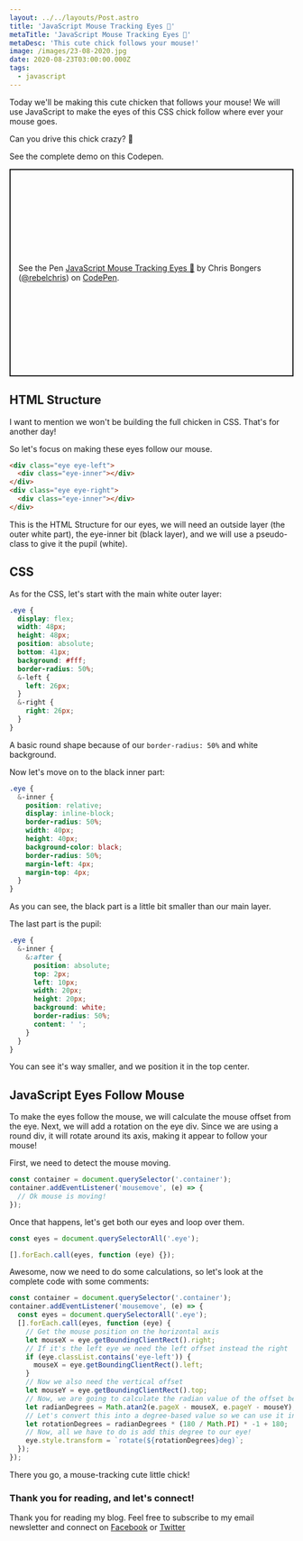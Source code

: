 ```yaml
---
layout: ../../layouts/Post.astro
title: 'JavaScript Mouse Tracking Eyes 👀'
metaTitle: 'JavaScript Mouse Tracking Eyes 👀'
metaDesc: 'This cute chick follows your mouse!'
image: /images/23-08-2020.jpg
date: 2020-08-23T03:00:00.000Z
tags:
  - javascript
---
```


Today we'll be making this cute chicken that follows your mouse!
We will use JavaScript to make the eyes of this CSS chick follow where ever your mouse goes.

Can you drive this chick crazy? 🐣

See the complete demo on this Codepen.

<p class="codepen" data-height="368" data-theme-id="dark" data-default-tab="result" data-user="rebelchris" data-slug-hash="PoNWYNY" style="height: 368px; box-sizing: border-box; display: flex; align-items: center; justify-content: center; border: 2px solid; margin: 1em 0; padding: 1em;" data-pen-title="JavaScript Mouse Tracking Eyes 👀">
  <span>See the Pen <a href="https://codepen.io/rebelchris/pen/PoNWYNY">
  JavaScript Mouse Tracking Eyes 👀</a> by Chris Bongers (<a href="https://codepen.io/rebelchris">@rebelchris</a>)
  on <a href="https://codepen.io">CodePen</a>.</span>
</p>
<script async src="https://static.codepen.io/assets/embed/ei.js"></script>

## HTML Structure

I want to mention we won't be building the full chicken in CSS. That's for another day!

So let's focus on making these eyes follow our mouse.

```html
<div class="eye eye-left">
  <div class="eye-inner"></div>
</div>
<div class="eye eye-right">
  <div class="eye-inner"></div>
</div>
```

This is the HTML Structure for our eyes, we will need an outside layer (the outer white part), the eye-inner bit (black layer), and we will use a pseudo-class to give it the pupil (white).

## CSS

As for the CSS, let's start with the main white outer layer:

```css
.eye {
  display: flex;
  width: 48px;
  height: 48px;
  position: absolute;
  bottom: 41px;
  background: #fff;
  border-radius: 50%;
  &-left {
    left: 26px;
  }
  &-right {
    right: 26px;
  }
}
```

A basic round shape because of our `border-radius: 50%` and white background.

Now let's move on to the black inner part:

```css
.eye {
  &-inner {
    position: relative;
    display: inline-block;
    border-radius: 50%;
    width: 40px;
    height: 40px;
    background-color: black;
    border-radius: 50%;
    margin-left: 4px;
    margin-top: 4px;
  }
}
```

As you can see, the black part is a little bit smaller than our main layer.

The last part is the pupil:

```css
.eye {
  &-inner {
    &:after {
      position: absolute;
      top: 2px;
      left: 10px;
      width: 20px;
      height: 20px;
      background: white;
      border-radius: 50%;
      content: ' ';
    }
  }
}
```

You can see it's way smaller, and we position it in the top center.

## JavaScript Eyes Follow Mouse

To make the eyes follow the mouse, we will calculate the mouse offset from the eye. Next, we will add a rotation on the eye div.
Since we are using a round div, it will rotate around its axis, making it appear to follow your mouse!

First, we need to detect the mouse moving.

```js
const container = document.querySelector('.container');
container.addEventListener('mousemove', (e) => {
  // Ok mouse is moving!
});
```

Once that happens, let's get both our eyes and loop over them.

```js
const eyes = document.querySelectorAll('.eye');

[].forEach.call(eyes, function (eye) {});
```

Awesome, now we need to do some calculations, so let's look at the complete code with some comments:

```js
const container = document.querySelector('.container');
container.addEventListener('mousemove', (e) => {
  const eyes = document.querySelectorAll('.eye');
  [].forEach.call(eyes, function (eye) {
    // Get the mouse position on the horizontal axis
    let mouseX = eye.getBoundingClientRect().right;
    // If it's the left eye we need the left offset instead the right
    if (eye.classList.contains('eye-left')) {
      mouseX = eye.getBoundingClientRect().left;
    }
    // Now we also need the vertical offset
    let mouseY = eye.getBoundingClientRect().top;
    // Now, we are going to calculate the radian value of the offset between the mouse and the eye
    let radianDegrees = Math.atan2(e.pageX - mouseX, e.pageY - mouseY);
    // Let's convert this into a degree-based value so we can use it in CSS
    let rotationDegrees = radianDegrees * (180 / Math.PI) * -1 + 180;
    // Now, all we have to do is add this degree to our eye!
    eye.style.transform = `rotate(${rotationDegrees}deg)`;
  });
});
```

There you go, a mouse-tracking cute little chick!

### Thank you for reading, and let's connect!

Thank you for reading my blog. Feel free to subscribe to my email newsletter and connect on [Facebook](https://www.facebook.com/DailyDevTipsBlog) or [Twitter](https://twitter.com/DailyDevTips1)
